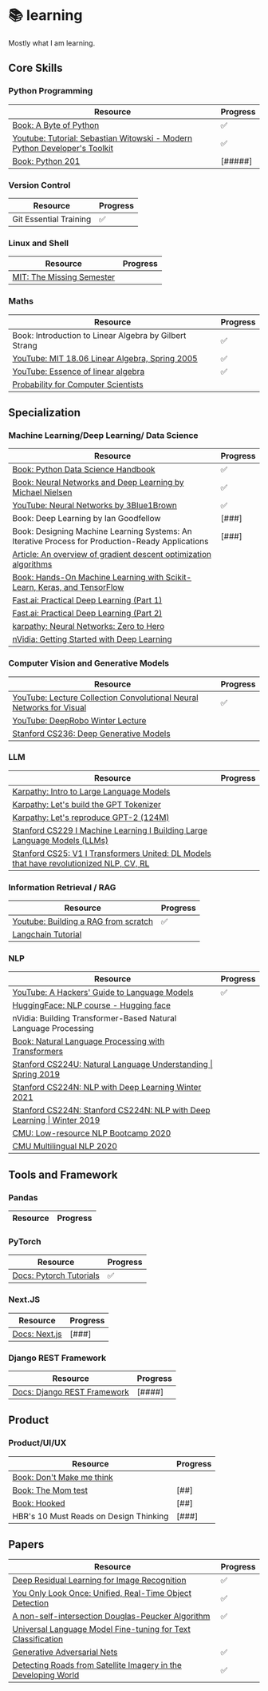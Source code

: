 # 📚 learning

Mostly what I am learning.

## Core Skills

### Python Programming

| Resource                                                                                                                                  | Progress |
| ----------------------------------------------------------------------------------------------------------------------------------------- | -------- |
| [Book: A Byte of Python](https://python.swaroopch.com/)                                                                                   | ✅       |
| [Youtube: Tutorial: Sebastian Witowski - Modern Python Developer's Toolkit](https://www.youtube.com/watch?v=WkUBx3g2QfQ&feature=youtu.be) | ✅       |
| [Book: Python 201](https://leanpub.com/python201)                                                                                         | [#####]  |

### Version Control

| Resource               | Progress |
| ---------------------- | -------- |
| Git Essential Training | ✅       |

### Linux and Shell

| Resource                                                                                              | Progress |
| ----------------------------------------------------------------------------------------------------- | -------- |
| [MIT: The Missing Semester](https://www.youtube.com/playlist?list=PLyzOVJj3bHQuloKGG59rS43e29ro7I57J) |          |

### Maths

| Resource                                                                                                                   | Progress |
| -------------------------------------------------------------------------------------------------------------------------- | -------- |
| Book: Introduction to Linear Algebra by Gilbert Strang                                                                     | ✅       |
| [YouTube: MIT 18.06 Linear Algebra, Spring 2005](https://www.youtube.com/playlist?list=PLE7DDD91010BC51F8)                 | ✅       |
| [YouTube: Essence of linear algebra](https://www.youtube.com/playlist?list=PLZHQObOWTQDPD3MizzM2xVFitgF8hE_ab)             | ✅       |
| [Probability for Computer Scientists](https://www.youtube.com/watch?v=2MuDZIAzBMY&list=PLoROMvodv4rOpr_A7B9SriE_iZmkanvUg) |          |

## Specialization

### Machine Learning/Deep Learning/ Data Science

| Resource                                                                                                                                                  | Progress |
| --------------------------------------------------------------------------------------------------------------------------------------------------------- | -------- |
| [Book: Python Data Science Handbook ](https://jakevdp.github.io/PythonDataScienceHandbook/)                                                               | ✅       |
| [Book: Neural Networks and Deep Learning by Michael Nielsen](http://neuralnetworksanddeeplearning.com/)                                                   | ✅       |
| [YouTube: Neural Networks by 3Blue1Brown ](https://www.youtube.com/playlist?list=PLZHQObOWTQDNU6R1_67000Dx_ZCJB-3pi)                                      | ✅       |
| Book: Deep Learning by Ian Goodfellow                                                                                                                     | [###]    |
| Book: Designing Machine Learning Systems: An Iterative Process for Production-Ready Applications                                                          | [###]    |
| [Article: An overview of gradient descent optimization algorithms ](https://www.ruder.io/optimizing-gradient-descent/)                                    |          |
| [Book: Hands-On Machine Learning with Scikit-Learn, Keras, and TensorFlow](https://www.oreilly.com/library/view/hands-on-machine-learning/9781492032632/) |          |
| [Fast.ai: Practical Deep Learning (Part 1)](https://course.fast.ai/)                                                                                      |          |
| [Fast.ai: Practical Deep Learning (Part 2)](https://course.fast.ai/Lessons/part2.html/)                                                                   |          |
| [ karpathy: Neural Networks: Zero to Hero ](https://github.com/karpathy/nn-zero-to-hero/)                                                                 |          |
| [nVidia: Getting Started with Deep Learning](https://learn.nvidia.com/courses/course-detail?course_id=course-v1:DLI+S-FX-01+V1)                           |          |

### Computer Vision and Generative Models

| Resource                                                                                                                                          | Progress |
| ------------------------------------------------------------------------------------------------------------------------------------------------- | -------- |
| [YouTube: Lecture Collection Convolutional Neural Networks for Visual ](https://www.youtube.com/playlist?list=PL3FW7Lu3i5JvHM8ljYj-zLfQRF3EO8sYv) | ✅       |
| [YouTube: DeepRobo Winter Lecture ](https://www.youtube.com/playlist?list=PLf_SmXJixhnXoMs0Qvxe500BrjfbIOwSg)                                     |          |
| [Stanford CS236: Deep Generative Models](https://youtu.be/XZ0PMRWXBEU?si=NiFt4tp0uksohcgx)                                                        |          |

### LLM

| Resource                                                                                                                                      | Progress |
| --------------------------------------------------------------------------------------------------------------------------------------------- | -------- |
| [Karpathy: Intro to Large Language Models](https://www.youtube.com/watch?v=zjkBMFhNj_g)                                                       |          |
| [Karpathy: Let's build the GPT Tokenizer](https://www.youtube.com/watch?v=zduSFxRajkE)                                                        |          |
| [Karpathy: Let's reproduce GPT-2 (124M)](https://www.youtube.com/watch?v=l8pRSuU81PU)                                                         |          |
| [ Stanford CS229 I Machine Learning I Building Large Language Models (LLMs) ](https://www.youtube.com/watch?v=9vM4p9NN0Ts)                    |          |
| [ Stanford CS25: V1 I Transformers United: DL Models that have revolutionized NLP, CV, RL ](https://youtu.be/P127jhj-8-Y?si=oVwI1MeZjFik93Hv) |          |

### Information Retrieval / RAG

| Resource                                                                                 | Progress |
| ---------------------------------------------------------------------------------------- | -------- |
| [Youtube: Building a RAG from scratch](https://youtu.be/BrsocJb-fAo?si=13-fYpjIBp9rmdhw) | ✅       |
| [Langchain Tutorial](https://github.com/misingo255/langchain-tutorials)                  |          |

### NLP

| Resource                                                                                                                                            | Progress |
| --------------------------------------------------------------------------------------------------------------------------------------------------- | -------- |
| [YouTube: A Hackers' Guide to Language Models ](https://www.youtube.com/watch?v=jkrNMKz9pWU)                                                        | ✅       |
| [HuggingFace: NLP course - Hugging face ](https://huggingface.co/learn/nlp-course/)                                                                 |          |
| nVidia: Building Transformer-Based Natural Language Processing                                                                                      |          |
| [Book: Natural Language Processing with Transformers](https://transformersbook.com/)                                                                |          |
| [Stanford CS224U: Natural Language Understanding \| Spring 2019](https://www.youtube.com/playlist?list=PLoROMvodv4rObpMCir6rNNUlFAn56Js20)          |          |
| [Stanford CS224N: NLP with Deep Learning Winter 2021](https://youtu.be/rmVRLeJRkl4?si=60eVmMX0C9VLT8RO)                                             |          |
| [Stanford CS224N: Stanford CS224N: NLP with Deep Learning \| Winter 2019](https://www.youtube.com/playlist?list=PLoROMvodv4rOhcuXMZkNm7j3fVwBBY42z) |          |
| [CMU: Low-resource NLP Bootcamp 2020](https://www.youtube.com/playlist?list=PL8PYTP1V4I8A1CpCzURXAUa6H4HO7PF2c)                                     |          |
| [CMU Multilingual NLP 2020](http://demo.clab.cs.cmu.edu/11737fa20/)                                                                                 |          |

## Tools and Framework

### Pandas

| Resource | Progress |
| -------- | -------- |

### PyTorch

| Resource                                                  | Progress |
| --------------------------------------------------------- | -------- |
| [Docs: Pytorch Tutorials](https://pytorch.org/tutorials/) | ✅       |

### Next.JS

| Resource                                 | Progress |
| ---------------------------------------- | -------- |
| [Docs: Next.js](https://nextjs.org/docs) | [###]    |

### Django REST Framework

| Resource                                                                                  | Progress |
| ----------------------------------------------------------------------------------------- | -------- |
| [Docs: Django REST Framework](https://www.django-rest-framework.org/tutorial/quickstart/) | [####]   |

## Product

### Product/UI/UX

| Resource                                          | Progress |
| ------------------------------------------------- | -------- |
| [Book: Don't Make me think](#)                    |          |
| [Book: The Mom test](#)                           | [##]     |
| [Book: Hooked](https://www.nirandfar.com/hooked/) | [##]     |
| HBR's 10 Must Reads on Design Thinking            | [###]    |

## Papers

| Resource                                                                                          | Progress |
| ------------------------------------------------------------------------------------------------- | -------- |
| [Deep Residual Learning for Image Recognition](https://arxiv.org/pdf/1512.03385)                  | ✅       |
| [You Only Look Once: Unified, Real-Time Object Detection](https://arxiv.org/pdf/1506.02640)       | ✅       |
| [A non-self-intersection Douglas-Peucker Algorithm](https://ieeexplore.ieee.org/document/1240992) | ✅       |
| [Universal Language Model Fine-tuning for Text Classification](https://arxiv.org/pdf/1801.06146)  |          |
| [Generative Adversarial Nets](https://arxiv.org/pdf/1406.2661)                                    | ✅       |
| [Detecting Roads from Satellite Imagery in the Developing World]()                                | ✅       |
